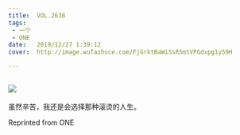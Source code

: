 ```yaml
---
title:	VOL.2638
tags:
 - 一个
 - ONE
date:	2019/12/27 1:39:12
cover:	http://image.wufazhuce.com/FjGrktBaWiSsRSmtVPGdxpg1y59H

---
```

![](http://image.wufazhuce.com/FjGrktBaWiSsRSmtVPGdxpg1y59H)
---

虽然辛苦，我还是会选择那种滚烫的人生。
 
Reprinted from ONE
